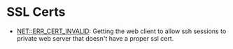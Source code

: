 # SSL Certs

- [NET::ERR_CERT_INVALID](sslCerts.md): Getting the web client to allow ssh sessions to private web server that doesn't have a proper ssl cert.   
